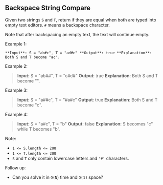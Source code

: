 ## Backspace String Compare

Given two strings `S` and `T`, return if they are equal when both are typed into empty text editors. `#` means a backspace character.

Note that after backspacing an empty text, the text will continue empty.

Example 1:

``**Input**: S = "ab#c", T = "ad#c"
**Output**: true
**Explanation**: Both S and T become "ac".``

Example 2:

> **Input**: S = "ab##", T = "c#d#"
> **Output**: true
> **Explanation**: Both S and T become "".

Example 3:

> **Input**: S = "a##c", T = "#a#c"
> **Output**: true
> **Explanation**: Both S and T become "c".

Example 4:

> **Input**: S = "a#c", T = "b"
> **Output**: false
> **Explanation**: S becomes "c" while T becomes "b".

Note:

 - `1 <= S.length <= 200`
 - `1 <= T.length <= 200`
 - `S` and `T` only contain lowercase letters and `'#'` characters.

Follow up:

 - Can you solve it in `O(N`) time and `O(1)` space?

